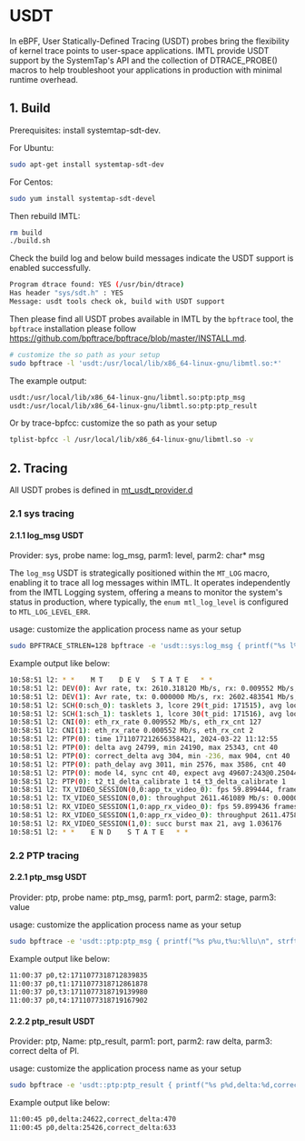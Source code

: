 # USDT

In eBPF, User Statically-Defined Tracing (USDT) probes bring the flexibility of kernel trace points to user-space applications. IMTL provide USDT support by the SystemTap's API and the collection of DTRACE_PROBE() macros to help troubleshoot your applications in production with minimal runtime overhead.

## 1. Build

Prerequisites: install systemtap-sdt-dev.

For Ubuntu:
```bash
sudo apt-get install systemtap-sdt-dev
```

For Centos:
```bash
sudo yum install systemtap-sdt-devel
```

Then rebuild IMTL:

```bash
rm build
./build.sh
```

Check the build log and below build messages indicate the USDT support is enabled successfully.
```bash
Program dtrace found: YES (/usr/bin/dtrace)
Has header "sys/sdt.h" : YES
Message: usdt tools check ok, build with USDT support
```

Then please find all USDT probes available in IMTL by the `bpftrace` tool, the `bpftrace` installation please follow <https://github.com/bpftrace/bpftrace/blob/master/INSTALL.md>.

```bash
# customize the so path as your setup
sudo bpftrace -l 'usdt:/usr/local/lib/x86_64-linux-gnu/libmtl.so:*'
```

The example output:
```bash
usdt:/usr/local/lib/x86_64-linux-gnu/libmtl.so:ptp:ptp_msg
usdt:/usr/local/lib/x86_64-linux-gnu/libmtl.so:ptp:ptp_result
```

Or by trace-bpfcc: customize the so path as your setup
```bash
tplist-bpfcc -l /usr/local/lib/x86_64-linux-gnu/libmtl.so -v
```

## 2. Tracing

All USDT probes is defined in [mt_usdt_provider.d](../lib/src/mt_usdt_provider.d)

### 2.1 sys tracing

#### 2.1.1 log_msg USDT

Provider: sys, probe name: log_msg, parm1: level, parm2: char* msg

The `log_msg` USDT is strategically positioned within the `MT_LOG` macro, enabling it to trace all log messages within IMTL. It operates independently from the IMTL Logging system, offering a means to monitor the system's status in production, where typically, the `enum mtl_log_level` is configured to `MTL_LOG_LEVEL_ERR`.

usage: customize the application process name as your setup
```bash
sudo BPFTRACE_STRLEN=128 bpftrace -e 'usdt::sys:log_msg { printf("%s l%d: %s", strftime("%H:%M:%S", nsecs), arg0, str(arg1)); }' -p $(pidof RxTxApp)
```

Example output like below:
```bash
10:58:51 l2: * *    M T    D E V   S T A T E   * *
10:58:51 l2: DEV(0): Avr rate, tx: 2610.318120 Mb/s, rx: 0.009552 Mb/s, pkts, tx: 2465803, rx: 127
10:58:51 l2: DEV(1): Avr rate, tx: 0.000000 Mb/s, rx: 2602.483541 Mb/s, pkts, tx: 0, rx: 2465819
10:58:51 l2: SCH(0:sch_0): tasklets 3, lcore 29(t_pid: 171515), avg loop 106 ns
10:58:51 l2: SCH(1:sch_1): tasklets 1, lcore 30(t_pid: 171516), avg loop 46 ns
10:58:51 l2: CNI(0): eth_rx_rate 0.009552 Mb/s, eth_rx_cnt 127
10:58:51 l2: CNI(1): eth_rx_rate 0.000552 Mb/s, eth_rx_cnt 2
10:58:51 l2: PTP(0): time 1711077212656358421, 2024-03-22 11:12:55
10:58:51 l2: PTP(0): delta avg 24799, min 24190, max 25343, cnt 40
10:58:51 l2: PTP(0): correct_delta avg 304, min -236, max 904, cnt 40
10:58:51 l2: PTP(0): path_delay avg 3011, min 2576, max 3586, cnt 40
10:58:51 l2: PTP(0): mode l4, sync cnt 40, expect avg 49607:243@0.250441s t2_t1_delta -21844 t4_t3_delta 27763
10:58:51 l2: PTP(0): t2_t1_delta_calibrate 1 t4_t3_delta_calibrate 1
10:58:51 l2: TX_VIDEO_SESSION(0,0:app_tx_video_0): fps 59.899444, frame 599 pkts 2467464:2466867 inflight 148002:148112
10:58:51 l2: TX_VIDEO_SESSION(0,0): throughput 2611.461089 Mb/s: 0.000000 Mb/s, cpu busy 0.687289
10:58:51 l2: RX_VIDEO_SESSION(1,0:app_rx_video_0): fps 59.899436 frames 599 pkts 2466858
10:58:51 l2: RX_VIDEO_SESSION(1,0:app_rx_video_0): throughput 2611.475818 Mb/s, cpu busy 0.393960
10:58:51 l2: RX_VIDEO_SESSION(1,0): succ burst max 21, avg 1.036176
10:58:51 l2: * *    E N D    S T A T E   * *
```

### 2.2 PTP tracing

#### 2.2.1 ptp_msg USDT

Provider: ptp, probe name: ptp_msg, parm1: port, parm2: stage, parm3: value

usage: customize the application process name as your setup
```bash
sudo bpftrace -e 'usdt::ptp:ptp_msg { printf("%s p%u,t%u:%llu\n", strftime("%H:%M:%S", nsecs), arg0, arg1, arg2); }' -p $(pidof RxTxApp)
```

Example output like below:
```bash
11:00:37 p0,t2:1711077318712839835
11:00:37 p0,t1:1711077318712861878
11:00:37 p0,t3:1711077318719139980
11:00:37 p0,t4:1711077318719167902
```

#### 2.2.2 ptp_result USDT

Provider: ptp, Name: ptp_result, parm1: port, parm2: raw delta, parm3: correct delta of PI.

usage: customize the application process name as your setup
```bash
sudo bpftrace -e 'usdt::ptp:ptp_result { printf("%s p%d,delta:%d,correct_delta:%d\n", strftime("%H:%M:%S", nsecs), arg0, arg1, arg2); }' -p $(pidof RxTxApp)
```

Example output like below:
```bash
11:00:45 p0,delta:24622,correct_delta:470
11:00:45 p0,delta:25426,correct_delta:633
```
